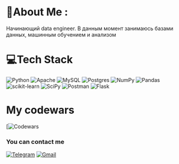 # 💫About Me :
Начинающий data engineer. В данным момент занимаюсь базами данных, машинным обучением и анализом

# 💻Tech Stack
![Python](https://img.shields.io/badge/python-3670A0?style=for-the-badge&logo=python&logoColor=ffdd54) ![Apache](https://img.shields.io/badge/apache-%23D42029.svg?style=for-the-badge&logo=apache&logoColor=white) ![MySQL](https://img.shields.io/badge/mysql-%2300f.svg?style=for-the-badge&logo=mysql&logoColor=white) ![Postgres](https://img.shields.io/badge/postgres-%23316192.svg?style=for-the-badge&logo=postgresql&logoColor=white) ![NumPy](https://img.shields.io/badge/numpy-%23013243.svg?style=for-the-badge&logo=numpy&logoColor=white) ![Pandas](https://img.shields.io/badge/pandas-%23150458.svg?style=for-the-badge&logo=pandas&logoColor=white) ![scikit-learn](https://img.shields.io/badge/scikit--learn-%23F7931E.svg?style=for-the-badge&logo=scikit-learn&logoColor=white) ![SciPy](https://img.shields.io/badge/SciPy-%230C55A5.svg?style=for-the-badge&logo=scipy&logoColor=%white) ![Postman](https://img.shields.io/badge/Postman-FF6C37?style=for-the-badge&logo=postman&logoColor=white) ![Flask](https://img.shields.io/badge/flask-%23000.svg?style=for-the-badge&logo=flask&logoColor=white)

# My codewars
[![Codewars](https://www.codewars.com/users/YuongPopai/badges/large)

### You can contact me
[![Telegram](https://img.shields.io/badge/Telegram-2CA5E0?style=for-the-badge&logo=telegram&logoColor=white)](https://t.me/AksenovNikit)
[![Gmail](https://img.shields.io/badge/Gmail-D14836?style=for-the-badge&logo=gmail&logoColor=white)](mailto:nikitaaksenov933@gmail.com)





